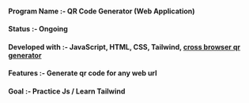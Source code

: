 
#### Program Name :- QR Code Generator (Web Application)
#### Status :- Ongoing
#### Developed with :- JavaScript, HTML, CSS, Tailwind, [cross browser qr generator](https://github.com/davidshimjs/qrcodejs)
#### Features :- Generate qr code for any web url
#### Goal :- Practice Js / Learn Tailwind
